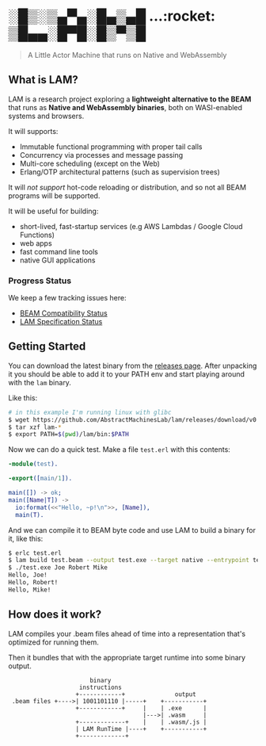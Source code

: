 <h1>
░█▒░▒▄▀▄░█▄▒▄█ ...:rocket:<br />
▒█▄▄░█▀█░█▒▀▒█ 
</h1>

> A Little Actor Machine that runs on Native and WebAssembly

## What is LAM?

LAM is a research project exploring a **lightweight alternative to the BEAM**
that runs as **Native and WebAssembly binaries**, both on WASI-enabled systems
and browsers.

It will supports:

* Immutable functional programming with proper tail calls
* Concurrency via processes and message passing
* Multi-core scheduling (except on the Web)
* Erlang/OTP architectural patterns (such as supervision trees)

It will _not support_ hot-code reloading or distribution, and so not all BEAM
programs will be supported.

It will be useful for building:

* short-lived, fast-startup services (e.g AWS Lambdas / Google Cloud Functions)
* web apps
* fast command line tools
* native GUI applications

### Progress Status

We keep a few tracking issues here:

* [BEAM Compatibility Status](https://github.com/AbstractMachinesLab/lam/issues/4)
* [LAM Specification Status](https://github.com/AbstractMachinesLab/lam/issues/5)

## Getting Started

You can download the latest binary from the [releases
page](https://github.com/AbstractMachinesLab/lam/releases). After
unpacking it you should be able to add it to your PATH env and start playing
around with the `lam` binary.

Like this:

```sh
# in this example I'm running linux with glibc
$ wget https://github.com/AbstractMachinesLab/lam/releases/download/v0.0.5/lam-v0.0.5-x86_64-unknown-linux-gnu.tar.gz
$ tar xzf lam-*
$ export PATH=$(pwd)/lam/bin:$PATH
```

Now we can do a quick test. Make a file `test.erl` with this contents:

```erl
-module(test).

-export([main/1]).

main([]) -> ok;
main([Name|T]) ->
  io:format(<<"Hello, ~p!\n">>, [Name]),
  main(T).
```

And we can compile it to BEAM byte code and use LAM to build a binary for it,
like this:

```sh
$ erlc test.erl
$ lam build test.beam --output test.exe --target native --entrypoint test
$ ./test.exe Joe Robert Mike
Hello, Joe!
Hello, Robert!
Hello, Mike!
```

## How does it work?

LAM compiles your .beam files ahead of time into a representation that's
optimized for running them.

Then it bundles that with the appropriate target runtime into some binary
output.

```
                       binary
                    instructions
                   +------------+              output
 .beam files +---->| 1001101110 |-----+    +-----------+
                   +------------+     |    | .exe      |
                                      |--->| .wasm     |
                   +-------------+    |    | .wasm/.js |
                   | LAM RunTime |----+    +-----------+
                   +-------------+
```
